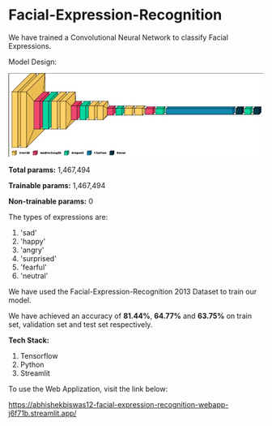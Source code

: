 # Facial-Expression-Recognition

We have trained a Convolutional Neural Network to classify Facial Expressions. 

Model Design:

![alt text](https://github.com/AbhishekBiswas12/Facial-Expression-Recognition/blob/main/Model.jpg)

**Total params:** 1,467,494

**Trainable params:** 1,467,494

**Non-trainable params:** 0

The types of expressions are:

1. 'sad'
2. 'happy' 
3. 'angry'
4. 'surprised'
5. 'fearful'
6. 'neutral'

We have used the Facial-Expression-Recognition 2013 Dataset to train our model.

We have achieved an accuracy of **81.44%**, **64.77%** and **63.75%** on train set, validation set and test set respectively.

**Tech Stack:**
  1. Tensorflow
  2. Python
  3. Streamlit

To use the Web Applization, visit the link below:

https://abhishekbiswas12-facial-expression-recognition-webapp-j6f71b.streamlit.app/
